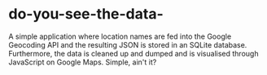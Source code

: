 # do-you-see-the-data-
A simple application where location names are fed into the Google Geocoding API and the resulting JSON is stored in an SQLite database. Furthermore, the data is cleaned up and dumped and is visualised through JavaScript on Google Maps. Simple, ain't it?
